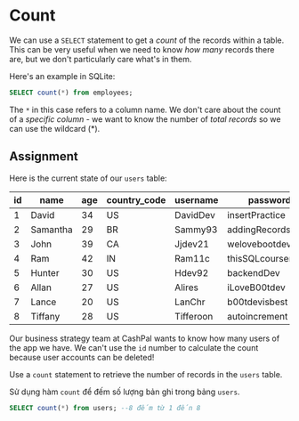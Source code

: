 # Count

We can use a `SELECT` statement to get a *count* of the records within a table. This can be very useful when we need to know *how many* records there are, but we don't particularly care what's in them.

Here's an example in SQLite:

```SQL
SELECT count(*) from employees;
```

The `*` in this case refers to a column name. We don't care about the count of a *specific column* - we want to know the number of *total records* so we can use the wildcard (*).

## Assignment

Here is the current state of our `users` table:

| id  | name     | age | country_code | username  | password           | is_admin |
| --- | -------- | --- | ------------ | --------- | ------------------ | -------- |
| 1   | David    | 34  | US           | DavidDev  | insertPractice     | 0        |
| 2   | Samantha | 29  | BR           | Sammy93   | addingRecords!     | 0        |
| 3   | John     | 39  | CA           | Jjdev21   | welovebootdev      | 0        |
| 4   | Ram      | 42  | IN           | Ram11c    | thisSQLcourserocks | 0        |
| 5   | Hunter   | 30  | US           | Hdev92    | backendDev         | 0        |
| 6   | Allan    | 27  | US           | Alires    | iLoveB00tdev       | 1        |
| 7   | Lance    | 20  | US           | LanChr    | b00tdevisbest      | 0        |
| 8   | Tiffany  | 28  | US           | Tifferoon | autoincrement      | 1        |

Our business strategy team at CashPal wants to know how many users of the app we have. We can't use the `id` number to calculate the count because user accounts can be deleted! 

Use a `count` statement to retrieve the number of records in the `users` table.

Sử dụng hàm `count` để đếm số lượng bản ghi trong bảng `users`.

```SQL
SELECT count(*) from users; --8 đếm từ 1 đến 8
```

